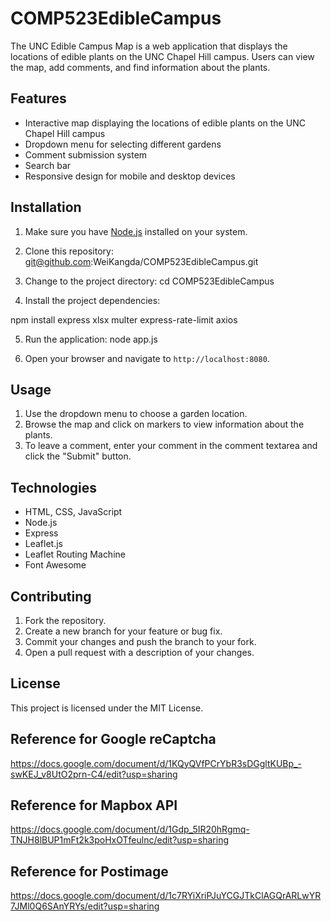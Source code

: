 # COMP523EdibleCampus

The UNC Edible Campus Map is a web application that displays the locations of edible plants on the UNC Chapel Hill campus. Users can view the map, add comments, and find information about the plants.

## Features

- Interactive map displaying the locations of edible plants on the UNC Chapel Hill campus
- Dropdown menu for selecting different gardens
- Comment submission system
- Search bar
- Responsive design for mobile and desktop devices

## Installation

1. Make sure you have [Node.js](https://nodejs.org/) installed on your system.

2. Clone this repository:
git@github.com:WeiKangda/COMP523EdibleCampus.git

3. Change to the project directory:
cd COMP523EdibleCampus

4. Install the project dependencies:

npm install express xlsx multer express-rate-limit axios


5. Run the application:
node app.js

6. Open your browser and navigate to `http://localhost:8080`.

## Usage

1. Use the dropdown menu to choose a garden location.
2. Browse the map and click on markers to view information about the plants.
3. To leave a comment, enter your comment in the comment textarea and click the "Submit" button.

## Technologies

- HTML, CSS, JavaScript
- Node.js
- Express
- Leaflet.js
- Leaflet Routing Machine
- Font Awesome

## Contributing

1. Fork the repository.
2. Create a new branch for your feature or bug fix.
3. Commit your changes and push the branch to your fork.
4. Open a pull request with a description of your changes.

## License

This project is licensed under the MIT License. 

## Reference for Google reCaptcha
https://docs.google.com/document/d/1KQyQVfPCrYbR3sDGgltKUBp_-swKEJ_v8UtO2prn-C4/edit?usp=sharing

## Reference for Mapbox API
https://docs.google.com/document/d/1Gdp_5IR20hRgmq-TNJH8lBUP1mFt2k3poHxOTfeulnc/edit?usp=sharing

## Reference for Postimage
https://docs.google.com/document/d/1c7RYiXriPJuYCGJTkClAGQrARLwYR7JMl0Q6SAnYRYs/edit?usp=sharing
